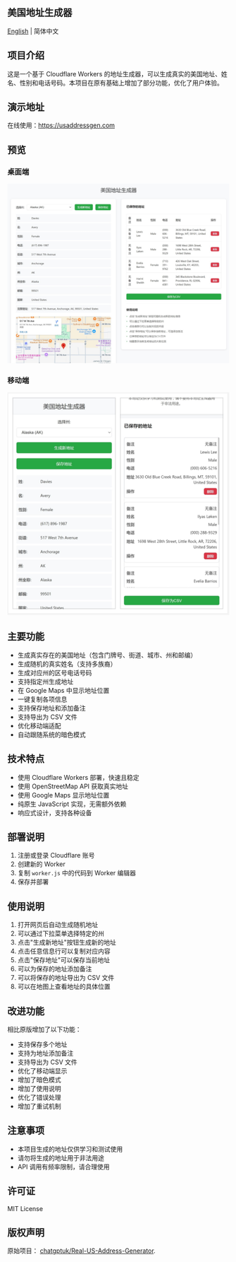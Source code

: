 ## 美国地址生成器

[English](./README_EN.md) | 简体中文

## 项目介绍
这是一个基于 Cloudflare Workers 的地址生成器，可以生成真实的美国地址、姓名、性别和电话号码。本项目在原有基础上增加了部分功能，优化了用户体验。

## 演示地址
在线使用：https://usaddressgen.com

## 预览
### 桌面端
![桌面端预览](us-address-generator-desktop-screenshot.jpeg)

### 移动端
![移动端预览](us-address-generator-mobile-screenshot.jpeg)

## 主要功能
- 生成真实存在的美国地址（包含门牌号、街道、城市、州和邮编）
- 生成随机的真实姓名（支持多族裔）
- 生成对应州的区号电话号码
- 支持指定州生成地址
- 在 Google Maps 中显示地址位置
- 一键复制各项信息
- 支持保存地址和添加备注
- 支持导出为 CSV 文件
- 优化移动端适配
- 自动跟随系统的暗色模式

## 技术特点
- 使用 Cloudflare Workers 部署，快速且稳定
- 使用 OpenStreetMap API 获取真实地址
- 使用 Google Maps 显示地址位置
- 纯原生 JavaScript 实现，无需额外依赖
- 响应式设计，支持各种设备

## 部署说明
1. 注册或登录 Cloudflare 账号
2. 创建新的 Worker
3. 复制 `worker.js` 中的代码到 Worker 编辑器
4. 保存并部署

## 使用说明
1. 打开网页后自动生成随机地址
2. 可以通过下拉菜单选择特定的州
3. 点击"生成新地址"按钮生成新的地址
4. 点击任意信息行可以复制对应内容
5. 点击"保存地址"可以保存当前地址
6. 可以为保存的地址添加备注
7. 可以将保存的地址导出为 CSV 文件
8. 可以在地图上查看地址的具体位置

## 改进功能
相比原版增加了以下功能：
- 支持保存多个地址
- 支持为地址添加备注
- 支持导出为 CSV 文件
- 优化了移动端显示
- 增加了暗色模式
- 增加了使用说明
- 优化了错误处理
- 增加了重试机制

## 注意事项
- 本项目生成的地址仅供学习和测试使用
- 请勿将生成的地址用于非法用途
- API 调用有频率限制，请合理使用

## 许可证
MIT License

## 版权声明
原始项目： [chatgptuk/Real-US-Address-Generator](https://github.com/chatgptuk/Real-US-Address-Generator).
